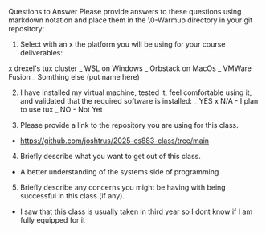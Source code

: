 Questions to Answer
Please provide answers to these questions using markdown notation and place them in the \0-Warmup directory in your git repository:

1. Select with an x the platform you will be using for your course deliverables:

x drexel's tux cluster 
_ WSL on Windows
_ Orbstack on MacOs
_ VMWare Fusion
_ Somthing else (put name here)

2. I have installed my virtual machine, tested it, feel comfortable using it, and validated that the required software is installed:
_ YES
x N/A - I plan to use tux
_ NO - Not Yet

3. Please provide a link to the repository you are using for this class.
- https://github.com/joshtrus/2025-cs883-class/tree/main

4. Briefly describe what you want to get out of this class.
- A better understanding of the systems side of programming

5. Briefly describe any concerns you might be having with being successful in this class (if any).
- I saw that this class is usually taken in third year so I dont know if I am fully equipped for it 
